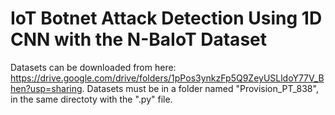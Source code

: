 # IoT Botnet Attack Detection Using 1D CNN with the N-BaIoT Dataset

Datasets can be downloaded from here: https://drive.google.com/drive/folders/1pPos3ynkzFp5Q9ZeyUSLldoY77V_Bhen?usp=sharing.
Datasets must be in a folder named "Provision_PT_838", in the same directoty with the ".py" file.
